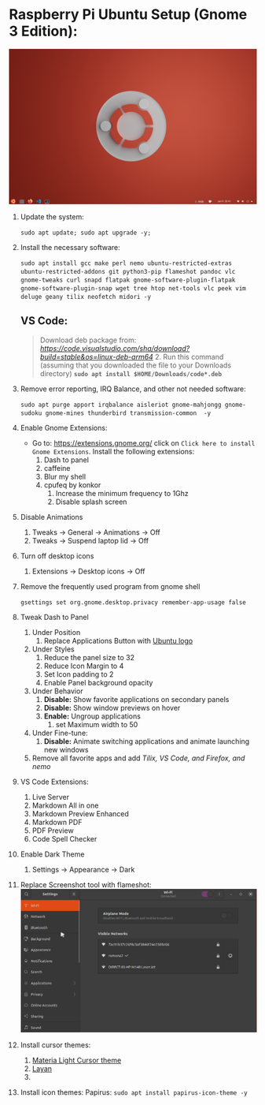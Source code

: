 # Raspberry Pi Ubuntu Setup **(Gnome 3 Edition)**:
![Desktop](imgs/desktop.png)
1. Update the system: 

    `sudo apt update; sudo apt upgrade -y;`

2. Install the necessary software:

    `sudo apt install gcc make perl nemo ubuntu-restricted-extras ubuntu-restricted-addons git python3-pip flameshot pandoc vlc gnome-tweaks curl snapd flatpak gnome-software-plugin-flatpak gnome-software-plugin-snap wget tree htop net-tools vlc peek vim deluge geany tilix neofetch midori -y`

    ## VS Code:
    >Download deb package from: *https://code.visualstudio.com/sha/download?build=stable&os=linux-deb-arm64*
    >2. Run this command (assuming that you downloaded the file to your Downloads directory) 
    >**`sudo apt install $HOME/Downloads/code*.deb`**

3. Remove error reporting, IRQ Balance, and other not needed software:

    `sudo apt purge apport irqbalance aisleriot gnome-mahjongg gnome-sudoku gnome-mines thunderbird transmission-common  -y`

4. Enable Gnome Extensions:
   * Go to: https://extensions.gnome.org/ click on `Click here to install Gnome Extensions`. Install the following extensions:
     1. Dash to panel 
     2. caffeine
     3. Blur my shell
     4. cpufeq by konkor
        1. Increase the minimum frequency to 1Ghz
        2. Disable splash screen

5. Disable Animations
   1. Tweaks -> General -> Animations -> Off
   2. Tweaks -> Suspend laptop lid -> Off

6. Turn off desktop icons
   1. Extensions -> Desktop icons -> Off

7. Remove the frequently used program from gnome shell
   
   `gsettings set org.gnome.desktop.privacy remember-app-usage false`

8. Tweak Dash to Panel
   1. Under Position
      1. Replace Applications Button with [Ubuntu logo](https://assets.ubuntu.com/v1/29985a98-ubuntu-logo32.png)
   2. Under Styles
      1. Reduce the panel size to 32
      2. Reduce Icon Margin to 4
      3. Set Icon padding to 2
      4. Enable Panel background opacity
   3. Under Behavior
      1. **Disable:** Show favorite applications on secondary panels
      2. **Disable:** Show window previews on hover
      3. **Enable:** Ungroup applications
         1. set Maximum width to 50
   4. Under Fine-tune:
      1. **Disable:** Animate switching applications and animate launching new windows
   5. Remove all favorite apps and add *Tilix, VS Code, and Firefox, and nemo*
   
9. VS Code Extensions:
   1.  Live Server
   2.  Markdown All in one
   3.  Markdown Preview Enhanced
   4.  Markdown PDF
   5.  PDF Preview
   6.  Code Spell Checker

10. Enable Dark Theme
    1.  Settings -> Appearance -> Dark 

11. Replace Screenshot tool with flameshot:
   ![replace screenshot tool shortcut](imgs/settingflameshot.gif)

13. Install cursor themes:
    1.  [Materia Light Cursor theme](https://www.gnome-look.org/p/1346778/)
    2.  [Layan](https://www.gnome-look.org/p/1365214/)
    3.  

14. Install icon themes:
    Papirus: `sudo apt install papirus-icon-theme -y`

